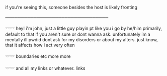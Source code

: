 if you're seeing this, someone besides the host is likely fronting

─────────────────────────────────

𓎟𓎟 hey! i'm john, just a little guy playin pt like you
i go by he/him primarily, default to that if you aren't sure
or dont wanna ask. unfortunately im a mentally ill pwdid
dont ask for my disorders or about my alters. just know,
that it affects how i act very often

𓎟𓎟 boundaries etc
more
more

𓎟𓎟 and all my links or whatever.
links
